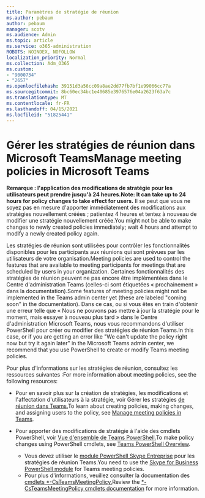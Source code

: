 ```yaml
---
title: Paramètres de stratégie de réunion
ms.author: pebaum
author: pebaum
manager: scotv
ms.audience: Admin
ms.topic: article
ms.service: o365-administration
ROBOTS: NOINDEX, NOFOLLOW
localization_priority: Normal
ms.collection: Adm_O365
ms.custom:
- "9000734"
- "2657"
ms.openlocfilehash: 39151d3a56cc09a8ae2dd77fb7bf1e99066cc77a
ms.sourcegitcommit: 8bc60ec34bc1e40685e3976576e04a2623f63a7c
ms.translationtype: MT
ms.contentlocale: fr-FR
ms.lasthandoff: 04/15/2021
ms.locfileid: "51825441"
---
```

# <a name="manage-meeting-policies-in-microsoft-teams"></a><span data-ttu-id="98b85-102">Gérer les stratégies de réunion dans Microsoft Teams</span><span class="sxs-lookup"><span data-stu-id="98b85-102">Manage meeting policies in Microsoft Teams</span></span>

<span data-ttu-id="98b85-103">**Remarque : l'application des modifications de stratégie pour les utilisateurs peut prendre jusqu'à 24 heures.**</span><span class="sxs-lookup"><span data-stu-id="98b85-103">**Note: It can take up to 24 hours for policy changes to take effect for users.**</span></span> <span data-ttu-id="98b85-104">Il se peut que vous ne soyez pas en mesure d'apporter immédiatement des modifications aux stratégies nouvellement créées ; patientez 4 heures et tentez à nouveau de modifier une stratégie nouvellement créée.</span><span class="sxs-lookup"><span data-stu-id="98b85-104">You might not be able to make changes to newly created policies immediately; wait 4 hours and attempt to modify a newly created policy again.</span></span>

<span data-ttu-id="98b85-105">Les stratégies de réunion sont utilisées pour contrôler les fonctionnalités disponibles pour les participants aux réunions qui sont prévues par les utilisateurs de votre organisation.</span><span class="sxs-lookup"><span data-stu-id="98b85-105">Meeting policies are used to control the features that are available to meeting participants for meetings that are scheduled by users in your organization.</span></span> <span data-ttu-id="98b85-106">Certaines fonctionnalités des stratégies de réunion peuvent ne pas encore être implémentées dans le Centre d'administration Teams (celles-ci sont étiquetées « prochainement » dans la documentation).</span><span class="sxs-lookup"><span data-stu-id="98b85-106">Some features of meeting policies might not be implemented in the Teams admin center yet (these are labeled "coming soon" in the documentation).</span></span> <span data-ttu-id="98b85-107">Dans ce cas, ou si vous êtes en train d'obtenir une erreur telle que « Nous ne pouvons pas mettre à jour la stratégie pour le moment, mais essayer à nouveau plus tard » dans le Centre d'administration Microsoft Teams, nous vous recommandons d'utiliser PowerShell pour créer ou modifier des stratégies de réunion Teams.</span><span class="sxs-lookup"><span data-stu-id="98b85-107">In this case, or if you are getting an error like "We can't update the policy right now but try it again later" in the Microsoft Teams admin center, we recommend that you use PowerShell to create or modify Teams meeting policies.</span></span> 

<span data-ttu-id="98b85-108">Pour plus d'informations sur les stratégies de réunion, consultez les ressources suivantes :</span><span class="sxs-lookup"><span data-stu-id="98b85-108">For more information about meeting policies, see the following resources:</span></span>

- <span data-ttu-id="98b85-109">Pour en savoir plus sur la création de stratégies, les modifications et l'affectation d'utilisateurs à la stratégie, voir Gérer les stratégies [de réunion dans Teams.](https://docs.microsoft.com/microsoftteams/meeting-policies-in-teams)</span><span class="sxs-lookup"><span data-stu-id="98b85-109">To learn about creating policies, making changes, and assigning users to the policy, see [Manage meeting policies in Teams](https://docs.microsoft.com/microsoftteams/meeting-policies-in-teams).</span></span>

- <span data-ttu-id="98b85-110">Pour apporter des modifications de stratégie à l'aide des cmdlets PowerShell, voir [Vue d'ensemble de Teams PowerShell.](https://docs.microsoft.com/microsoftteams/teams-powershell-overview)</span><span class="sxs-lookup"><span data-stu-id="98b85-110">To make policy changes using PowerShell cmdlets, see [Teams PowerShell Overview](https://docs.microsoft.com/microsoftteams/teams-powershell-overview).</span></span> 
    - <span data-ttu-id="98b85-111">Vous devez utiliser le [module PowerShell Skype Entreprise](https://docs.microsoft.com/skypeforbusiness/set-up-your-computer-for-windows-powershell/download-and-install-the-skype-for-business-online-connector) pour les stratégies de réunion Teams.</span><span class="sxs-lookup"><span data-stu-id="98b85-111">You need to use the [Skype for Business PowerShell module](https://docs.microsoft.com/skypeforbusiness/set-up-your-computer-for-windows-powershell/download-and-install-the-skype-for-business-online-connector) for Teams meeting policies.</span></span> 
    - <span data-ttu-id="98b85-112">Pour plus d'informations, veuillez consulter la documentation des [cmdlets \*-CsTeamsMeetingPolicy.](https://docs.microsoft.com/search/?search=CsTeamsMeetingPolicy&view=skype-ps)</span><span class="sxs-lookup"><span data-stu-id="98b85-112">Review the [\*-CsTeamsMeetingPolicy cmdlets documentation](https://docs.microsoft.com/search/?search=CsTeamsMeetingPolicy&view=skype-ps) for more information.</span></span>

